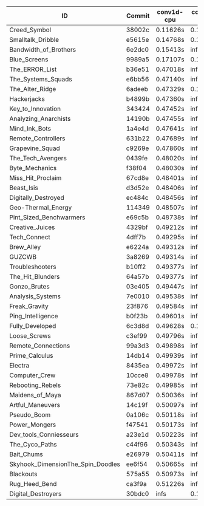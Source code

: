 |ID|Commit|conv1d-cpu|conv1d-gpu|DWSPConv2D-gpu|gemm-gpu|avg|
|-|-|-|-|-|-|-|
|Creed_Symbol|38002c|0.11626s|0.11673s|infs|1.77427s|infs|
|Smalltalk_Dribble|e5615e|0.14768s|0.12144s|infs|4.43684s|infs|
|Bandwidth_of_Brothers|6e2dc0|0.15413s|infs|infs|2.07169s|infs|
|Blue_Screens|9989a5|0.17107s|0.13086s|infs|4.43556s|infs|
|The_ERROR_List|b36e51|0.47018s|infs|infs|4.48921s|infs|
|The_Systems_Squads|e6bb56|0.47140s|infs|infs|4.49793s|infs|
|The_Alter_Ridge|6adeeb|0.47329s|0.15338s|infs|4.43986s|infs|
|Hackerjacks|b4899b|0.47360s|infs|infs|4.52448s|infs|
|Key_to_Innovation|343424|0.47452s|infs|infs|4.47857s|infs|
|Analyzing_Anarchists|14190b|0.47455s|infs|infs|4.49122s|infs|
|Mind_Ink_Bots|1a4e4d|0.47641s|infs|infs|4.48762s|infs|
|Remote_Controllers|631b22|0.47689s|infs|infs|4.49767s|infs|
|Grapevine_Squad|c9269e|0.47860s|infs|infs|4.50339s|infs|
|The_Tech_Avengers|0439fe|0.48020s|infs|infs|4.49101s|infs|
|Byte_Mechanics|f38f04|0.48030s|infs|infs|4.51160s|infs|
|Miss_Hit_Proclaim|67cd8e|0.48401s|infs|infs|4.50752s|infs|
|Beast_Isis|d3d52e|0.48406s|infs|infs|4.50486s|infs|
|Digitally_Destroyed|ec484c|0.48456s|infs|infs|4.49034s|infs|
|Geo-Thermal_Energy|114349|0.48507s|infs|infs|4.49097s|infs|
|Pint_Sized_Benchwarmers|e69c5b|0.48738s|infs|infs|4.49682s|infs|
|Creative_Juices|4329bf|0.49212s|infs|infs|4.50967s|infs|
|Tech_Connect|4dff7b|0.49295s|infs|infs|4.53359s|infs|
|Brew_Alley|e6224a|0.49312s|infs|infs|4.50287s|infs|
|GUZCWB|3a8269|0.49314s|infs|infs|4.50020s|infs|
|Troubleshooters|b10ff2|0.49377s|infs|infs|4.49368s|infs|
|The_Hit_Blunders|64a57b|0.49377s|infs|infs|4.49283s|infs|
|Gonzo_Brutes|03e405|0.49447s|infs|infs|4.53915s|infs|
|Analysis_Systems|7e0010|0.49538s|infs|infs|4.50908s|infs|
|Freak_Gravity|23f876|0.49584s|infs|infs|4.66889s|infs|
|Ping_Intelligence|b0f23b|0.49601s|infs|infs|4.53158s|infs|
|Fully_Developed|6c3d8d|0.49628s|0.15955s|infs|4.43798s|infs|
|Loose_Screws|c3ef99|0.49796s|infs|infs|4.49359s|infs|
|Remote_Connections|99a3d3|0.49898s|infs|infs|4.50285s|infs|
|Prime_Calculus|14db14|0.49939s|infs|infs|4.49067s|infs|
|Electra|8435ea|0.49972s|infs|infs|4.49595s|infs|
|Computer_Crew|10cce8|0.49978s|infs|infs|4.52163s|infs|
|Rebooting_Rebels|73e82c|0.49985s|infs|infs|4.49310s|infs|
|Maidens_of_Maya|867d07|0.50036s|infs|infs|4.49355s|infs|
|Artful_Maneuvers|14c19f|0.50097s|infs|infs|4.52820s|infs|
|Pseudo_Boom|0a106c|0.50118s|infs|infs|4.49761s|infs|
|Power_Mongers|f47541|0.50173s|infs|infs|4.50509s|infs|
|Dev_tools_Conniesseurs|a23e1d|0.50223s|infs|infs|4.48564s|infs|
|The_Cyco_Paths|c44f96|0.50343s|infs|infs|4.48870s|infs|
|Bait_Chums|e26979|0.50411s|infs|infs|4.50411s|infs|
|Skyhook_DimensionThe_Spin_Doodles|ee6f54|0.50665s|infs|infs|4.49842s|infs|
|Blackouts|575a55|0.50973s|infs|infs|4.48636s|infs|
|Rug_Heed_Bend|ca3f9a|0.51226s|infs|infs|4.48898s|infs|
|Digital_Destroyers|30bdc0|infs|0.12332s|infs|1.92609s|infs|
